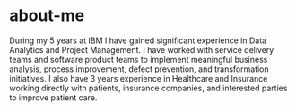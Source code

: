 # about-me
During my 5 years at IBM I have gained significant experience in Data Analytics and Project Management. I have worked with service delivery teams and software product teams to implement meaningful business analysis, process improvement, defect prevention, and transformation initiatives.
I also have 3 years experience in Healthcare and Insurance working directly with patients, insurance companies, and interested parties to improve patient care.

